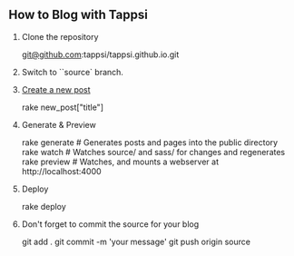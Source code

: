 ## How to Blog with Tappsi

1. Clone the repository

    git@github.com:tappsi/tappsi.github.io.git

2. Switch to ``source` branch.

3. [Create a new post](http://octopress.org/docs/blogging/)

    rake new_post["title"]

4. Generate & Preview

    rake generate   # Generates posts and pages into the public directory
    rake watch      # Watches source/ and sass/ for changes and regenerates
    rake preview    # Watches, and mounts a webserver at http://localhost:4000

5. Deploy

    rake deploy

6. Don't forget to commit the source for your blog

    git add .
    git commit -m 'your message'
    git push origin source